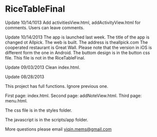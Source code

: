 RiceTableFinal
==============
Update 10/14/1013
Add activitiesView.html, addActivityView.html for comments. Users can leave comments.

Update 10/14/2013 
The app is launched last week. The title of the app is changed ot Allpick. 
The web is built. The address is theallpick.com The cooperated restaurant is Great Wall. 
Please note that the version in iOS is different form the one in Android. 
The buttom design is in the button css file. This file is not in the RiceTableFinal.


Update 09/03/2013
Clean index.html.


Update 08/28/2013

This project has full functions. Ignore previous one.

First page: index.html.
Second page: addNoteView.html.
Third page: menu.html.

The css file is in the styles folder.

The javascript is in the scripts/app folder.

More questions please email yiqin.mems@gmail.com
